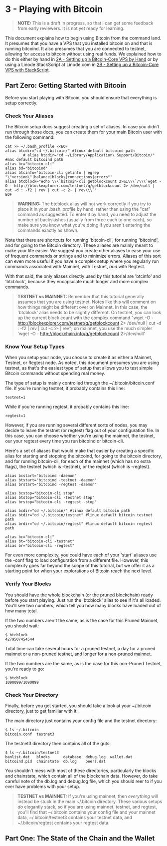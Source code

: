 # 3 - Playing with Bitcoin

> **NOTE:** This is a draft in progress, so that I can get some feedback from early reviewers. It is not yet ready for learning.

This document explains how to begin using Bitcoin from the command land. It presumes that you have a VPS that you installed bitcoin on and that is running bitcoind. It also presumes that you are connected to testnet, allowing for access to bitcoin without using real funds. We explained how to do this either by hand in [2A - Setting up a Bitcoin-Core VPS by Hand](./2A_Setting_Up_a_Bitcoin-Core_VPS_by_Hand.md) or by using a Linode StackScript at Linode.com in [2B - Setting up a Bitcoin-Core VPS with StackScript](./2B_Setting_Up_a_Bitcoin-Core_VPS_with_StackScript.md).

## Part Zero: Getting Started with Bitcoin

Before you start playing with Bitcoin, you should ensure that everything is setup correctly.

### Check Your Aliases

The Bitcoin setup docs suggest creating a set of aliases. In case you didn't run through those docs, you can create them for your main Bitcoin user with the following command:

```
cat >> ~/.bash_profile <<EOF
alias btcdir="cd ~/.bitcoin/" #linux default bitcoind path
        # alias btcdir="cd ~/Library/Application\ Support/Bitcoin/" #mac default bitcoind path
alias bc="bitcoin-cli"
alias bd="bitcoind"
alias btcinfo='bitcoin-cli getinfo | egrep "\"version\"|balance|blocks|connections|errors"'
alias btcblock="echo \\\`bitcoin-cli getblockcount 2>&1\\\`/\\\`wget -O - http://blockexplorer.com/testnet/q/getblockcount 2> /dev/null | cut -d : -f2 | rev | cut -c 2- | rev\\\`"
EOF
```

> **WARNING:** The btcblock alias will not work correctly if you try to place it in your .bash_profile by hand, rather than using the "cat" command as suggested. To enter it by hand, you need to adjust the number of backslashes (usually from three each to one each), so make sure you know what you're doing if you aren't entering the commands exactly as shown.

Note that there are shortcuts for running 'bitcoin-cli', for running 'bitcoind', and for going to the Bitcoin directory. These aliases are mainly meant to make your life easier. We suggest you create other aliases to ease your use of frequent commands or strings and to minimize errors. Aliases of this sort can even more useful if you have a complex setup where you regularly run commands associated with Mainnet, with Testnet, _and_ with Regtest.

With that said, the only aliases directly used by this tutorial are 'btcinfo' and 'btcblock', because they encapsulate much longer and more complex commands.

> **TESTNET vs MAINNET:** Remember that this tutorial generally assumes that you are using testnet. Notes like this will comment on how things might be different over on Mainnet. In this case, the 'btcblock' alias needs to be slightly different. On testnet, you can look up the current block count with the complex command "wget -O - http://blockexplorer.com/testnet/q/getblockcount 2> /dev/null | cut -d : -f2 | rev | cut -c 2- | rev"; on mainnet, you use the much simpler 'wget -O - http://blockchain.info/q/getblockcount 2>/dev/null'

### Know Your Setup Types

When you setup your node, you choose to create it as either a Mainnet, Testnet, or Regtest node. As noted, this document presumes you are using testnet, as that's the easiest type of setup that allows you to test simple Bitcoin commands without spending real money. 

The type of setup is mainly controlled through the ~/.bitcoin/bitcoin.conf file. If you're running testnet, it probably contains this line:
```
testnet=1
```
While if you're running regtest, it probably contains this line:
```
regtest=1
```
However, if you are running several different sorts of nodes, you may decide to leave the testnet (or regtest) flag out of your configuration file. In this case, you can choose whether you're using the mainnet, the testnet, our your regtest every time you run bitcoind or bitcoin-cli.

Here's a set of aliases that would make that easier by creating a specific alias for starting and stopping the bitcoind, for going to the bitcoin directory, and for running bitcoin-cli, for each of the mainnet (which has no extra flags), the testnet (which is -testnet), or the regtest (which is -regtest).
```
alias bcstart="bitcoind -daemon"
alias btstart="bitcoind -testnet -daemon"
alias brstart="bitcoind -regtest -daemon"

alias bcstop="bitcoin-cli stop"
alias btstop="bitcoin-cli -testnet stop"
alias brstop="bitcoin-cli -regtest -stop"

alias bcdir="cd ~/.bitcoin/" #linux default bitcoin path
alias btdir="cd ~/.bitcoin/testnet" #linux default bitcoin testnet path
alias brdir="cd ~/.bitcoin/regtest" #linux default bitcoin regtest path

alias bc="bitcoin-cli"
alias bt="bitcoin-cli -testnet"
alias br="bitcoin-cli -regtest"
```
For even more complexity, you could have each of your 'start' aliases use the -conf flag to load configuration from a different file. However, this complexity goes far beyond the scope of this tutorial, but we offer it as a starting point for when your explorations of Bitcoin reach the next level.

### Verify Your Blocks

You should have the whole blockchain (or the pruned blockchain) ready before you start playing. Just run the 'btcblock' alias to see if it's all loaded. You'll see two numbers, which tell you how many blocks have loaded out of how many total.

If the two numbers aren't the same, as is the case for this Pruned Mainnet, you should wait:
```
$ btcblock
427950/454544
```
Total time can take several hours for a pruned testnet, a day for a pruned mainnet or a non-pruned testnet, and longer for a non-pruned mainnet.

If the two numbers are the same, as is the case for this non-Pruned Testnet, you're ready to go:
```
$ btcblock
1090099/1090099
```

### Check Your Directory

Finally, before you get started, you should take a look at your ~/.bitcoin directory, just to get familiar with it.

The main directory just contains your config file and the testnet directory:
```
$ ls ~/.bitcoin
bitcoin.conf  testnet3
```
The testnet3 directory then contains all of the guts:
```
$ ls ~/.bitcoin/testnet3
banlist.dat   blocks	  database  debug.log  wallet.dat
bitcoind.pid  chainstate  db.log    peers.dat
```
You shouldn't mess with most of these directories, particularly the blocks and chainstate, which contain all of the blockchain data. However, do take careful note of the db.log and debug.log file, which you should reer to if you ever have problems with your setup.

> **TESTNET vs MAINNET:** If you're using mainnet, then _everything_ will instead be stuck in the main ~/.bitcoin directory. These various setups _do_ elegantly stack, so if you are using mainnet, testnet, and regtest, you'll find that ~/.bitcoin contains your config file and your mainnet data, ~/.bitcoin/testnet3 contains your testnet data, and ~/.bitcoin/regtest contains your regtest data.


## Part One: The State of the Chain and the Wallet


